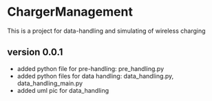 # ChargerManagement
This is a project for data-handling and simulating of wireless charging

## version 0.0.1
* added python file for pre-handling: pre_handling.py
* added python files for data handling: data_handling.py, data_handling_main.py
* added uml pic for data_handling
